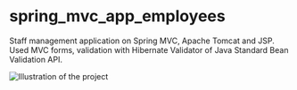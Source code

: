 # spring_mvc_app_employees
Staff management application on Spring MVC, Apache Tomcat and JSP. Used MVC forms, validation with Hibernate Validator of Java Standard Bean Validation API.

![Illustration of the project](https://github.com/AOkhapkina/spring_mvc_app_employees/blob/f6ad48012eef37627711d4feb0adf75ac6d11f24/src/spring_mvc_app_employees.png)
